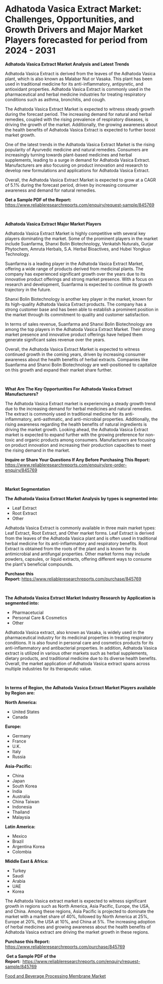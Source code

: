 <p><h1>Adhatoda Vasica Extract Market: Challenges, Opportunities, and Growth Drivers and Major Market Players forecasted for period from 2024 - 2031</h1></p><p><strong>Adhatoda Vasica Extract Market Analysis and Latest Trends</strong></p>
<p><p>Adhatoda Vasica Extract is derived from the leaves of the Adhatoda Vasica plant, which is also known as Malabar Nut or Vasaka. This plant has been used in traditional medicine for its anti-inflammatory, antipyretic, and antioxidant properties. Adhatoda Vasica Extract is commonly used in the pharmaceutical and herbal medicine industries for treating respiratory conditions such as asthma, bronchitis, and cough.</p><p>The Adhatoda Vasica Extract Market is expected to witness steady growth during the forecast period. The increasing demand for natural and herbal remedies, coupled with the rising prevalence of respiratory diseases, is driving the growth of the market. Additionally, the growing awareness about the health benefits of Adhatoda Vasica Extract is expected to further boost market growth.</p><p>One of the latest trends in the Adhatoda Vasica Extract Market is the rising popularity of Ayurvedic medicine and natural remedies. Consumers are increasingly turning towards plant-based medicines and herbal supplements, leading to a surge in demand for Adhatoda Vasica Extract. Manufacturers are also focusing on product innovation and research to develop new formulations and applications for Adhatoda Vasica Extract.</p><p>Overall, the Adhatoda Vasica Extract Market is expected to grow at a CAGR of 5.1% during the forecast period, driven by increasing consumer awareness and demand for natural remedies.</p></p>
<p><strong>Get a Sample PDF of the Report:&nbsp;</strong> <a href="https://www.reliableresearchreports.com/enquiry/request-sample/845769">https://www.reliableresearchreports.com/enquiry/request-sample/845769</a></p>
<p>&nbsp;</p>
<p><strong>Adhatoda Vasica Extract Major Market Players</strong></p>
<p><p>Adhatoda Vasica Extract Market is highly competitive with several key players dominating the market. Some of the prominent players in the market include Suanfarma, Shanxi Bolin Biotechnology, Venkatsh Nuturals, Gurjar Phytochem, Amruta Herbals, S.A. Herbal Bioactives, and Hubei Yongkuo Technology.</p><p>Suanfarma is a leading player in the Adhatoda Vasica Extract Market, offering a wide range of products derived from medicinal plants. The company has experienced significant growth over the years due to its innovative product offerings and strong market presence. With a focus on research and development, Suanfarma is expected to continue its growth trajectory in the future.</p><p>Shanxi Bolin Biotechnology is another key player in the market, known for its high-quality Adhatoda Vasica Extract products. The company has a strong customer base and has been able to establish a prominent position in the market through its commitment to quality and customer satisfaction.</p><p>In terms of sales revenue, Suanfarma and Shanxi Bolin Biotechnology are among the top players in the Adhatoda Vasica Extract Market. Their strong market presence and innovative product offerings have helped them generate significant sales revenue over the years.</p><p>Overall, the Adhatoda Vasica Extract Market is expected to witness continued growth in the coming years, driven by increasing consumer awareness about the health benefits of herbal extracts. Companies like Suanfarma and Shanxi Bolin Biotechnology are well-positioned to capitalize on this growth and expand their market share further.</p></p>
<p>&nbsp;</p>
<p><strong>What Are The Key Opportunities For Adhatoda Vasica Extract Manufacturers?</strong></p>
<p><p>The Adhatoda Vasica Extract market is experiencing a steady growth trend due to the increasing demand for herbal medicines and natural remedies. The extract is commonly used in traditional medicine for its anti-inflammatory, anti-asthmatic, and anti-microbial properties. Additionally, the rising awareness regarding the health benefits of natural ingredients is driving the market growth. Looking ahead, the Adhatoda Vasica Extract market is expected to expand further with the growing preference for non-toxic and organic products among consumers. Manufacturers are focusing on product innovation and increasing their production capacities to meet the rising demand in the market.</p></p>
<p><strong>Inquire or Share Your Questions If Any Before Purchasing This Report:</strong> <a href="https://www.reliableresearchreports.com/enquiry/pre-order-enquiry/845769">https://www.reliableresearchreports.com/enquiry/pre-order-enquiry/845769</a></p>
<p>&nbsp;</p>
<p><strong>Market Segmentation</strong></p>
<p><strong>The Adhatoda Vasica Extract Market Analysis by types is segmented into:</strong></p>
<p><ul><li>Leaf Extract</li><li>Root Extract</li><li>Other</li></ul></p>
<p><p>Adhatoda Vasica Extract is commonly available in three main market types: Leaf Extract, Root Extract, and Other market forms. Leaf Extract is derived from the leaves of the Adhatoda Vasica plant and is often used in traditional herbal medicine for its anti-inflammatory and respiratory benefits. Root Extract is obtained from the roots of the plant and is known for its antimicrobial and antifungal properties. Other market forms may include powders, capsules, or liquid extracts, offering different ways to consume the plant's beneficial compounds.</p></p>
<p><strong>Purchase this Report:&nbsp;</strong><a href="https://www.reliableresearchreports.com/purchase/845769">https://www.reliableresearchreports.com/purchase/845769</a></p>
<p>&nbsp;</p>
<p><strong>The Adhatoda Vasica Extract Market Industry Research by Application is segmented into:</strong></p>
<p><ul><li>Pharmacetucial</li><li>Personal Care & Cosmetics</li><li>Other</li></ul></p>
<p><p>Adhatoda Vasica extract, also known as Vasaka, is widely used in the pharmaceutical industry for its medicinal properties in treating respiratory conditions. It is also found in personal care and cosmetics products for its anti-inflammatory and antibacterial properties. In addition, Adhatoda Vasica extract is utilized in various other markets such as herbal supplements, dietary products, and traditional medicine due to its diverse health benefits. Overall, the market application of Adhatoda Vasica extract spans across multiple industries for its therapeutic value.</p></p>
<p>&nbsp;</p>
<p><strong>In terms of Region, the Adhatoda Vasica Extract Market Players available by Region are:</strong></p>
<p>
    <p> <strong> North America: </strong>
        <ul>
            <li>United States</li>
            <li>Canada</li>
        </ul>
        </p> 
    <p> <strong> Europe: </strong>
        <ul>
            <li>Germany</li>
            <li>France</li>
            <li>U.K.</li>
            <li>Italy</li>
            <li>Russia</li>
        </ul>
        </p> 
    <p> <strong> Asia-Pacific: </strong>
        <ul>
            <li>China</li>
            <li>Japan</li>
            <li>South Korea</li>
            <li>India</li>
            <li>Australia</li>
            <li>China Taiwan</li>
            <li>Indonesia</li>
            <li>Thailand</li>
            <li>Malaysia</li>
        </ul>
        </p> 
    <p> <strong> Latin America: </strong>
        <ul>
            <li>Mexico</li>
            <li>Brazil</li>
            <li>Argentina Korea</li>
            <li>Colombia</li>
        </ul>
        </p> 
    <p> <strong> Middle East & Africa: </strong>
        <ul>
            <li>Turkey</li>
            <li>Saudi</li>
            <li>Arabia</li>
            <li>UAE</li>
            <li>Korea</li>
        </ul>
    </p>
    </p>
<p><p>The Adhatoda Vasica extract market is expected to witness significant growth in regions such as North America, Asia Pacific, Europe, the USA, and China. Among these regions, Asia Pacific is projected to dominate the market with a market share of 40%, followed by North America at 25%, Europe at 20%, the USA at 10%, and China at 5%. The increasing adoption of herbal medicines and growing awareness about the health benefits of Adhatoda Vasica extract are driving the market growth in these regions.</p></p>
<p><strong>Purchase this Report: </strong><a href="https://www.reliableresearchreports.com/purchase/845769">https://www.reliableresearchreports.com/purchase/845769</a></p>
<p>&nbsp;<strong>Get a Sample PDF of the Report:&nbsp;&nbsp;</strong><a href="https://www.reliableresearchreports.com/enquiry/request-sample/845769">https://www.reliableresearchreports.com/enquiry/request-sample/845769</a></p>
<p><strong></strong></p>
<p><p><a href="https://chivalrous-flock-a86.notion.site/Food-and-Beverage-Processing-Membrane-Market-Growth-Market-Trends-COVID-19-Impact-and-Forecasts-f-c60a6d9ec85843859e50d4664e8de711">Food and Beverage Processing Membrane Market</a></p></p>